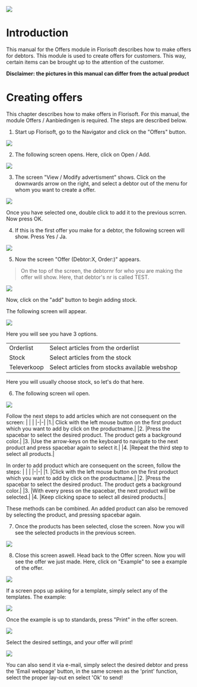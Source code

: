 <img src="../../fslogo.png"/>

# Introduction

This manual for the Offers module in Florisoft describes how to make offers for debtors. This module is used to create offers for customers. This way, certain items can be brought up to the attention of the customer.

**Disclaimer: the pictures in this manual can differ from the actual product**

# Creating offers

This chapter describes how to make offers in Florisoft. For this manual, the module Offers / Aanbiedingen is required. The steps are described below.

1. Start up Florisoft, go to the Navigator and click on the "Offers" button.

<img src=".Manual Offers Florisoft/media/image2.png" />

2. The following screen opens. Here, click on Open / Add.

<img src=".Manual Offers Florisoft/media/image3.png" />

3. The screen "View / Modify advertisment" shows. Click on the downwards arrow on the right, and select a debtor out of the menu for whom you want to create a offer.

<img src=".Manual Offers Florisoft/media/image4.png" />

Once you have selected one, double click to add it to the previous scrren. Now press OK.

4. If this is the first offer you make for a debtor, the following screen will show. Press Yes / Ja.

<img src=".Manual Offers Florisoft/media/image5.png"/>

5. Now the screen "Offer (Debtor:X, Order:)" appears.

>On the top of the screen, the debtornr for who you are making the offer will show. Here, that debtor's nr is called TEST.

<img src=".Manual Offers Florisoft/media/image6.png"/>

Now, click on the "add" button to begin adding stock.

The following screen will appear.

<img src=".Manual Offers Florisoft/media/image7.png"/>

Here you will see you have 3 options.

| | |
|-|-|
|Orderlist|Select articles from the orderlist|
|Stock| Select articles from the stock|
|Televerkoop| Select articles from stocks available webshop|

Here you will usually choose stock, so let's do that here.

6. The following screen wil open.

<img src=".Manual Offers Florisoft/media/image8.png"/>

Follow the next steps to add articles which are not consequent on the screen:
| | |
|-|-|
|1.| Click with the left mouse button on the first product which you want to add by click on the productname.|
|2. |Press the spacebar to select the desired product. The product gets a background color.|
|3. |Use the arrow-keys on the keyboard to navigate to the next product and press spacebar again to select it.|
|4. |Repeat the third step to select all products.|

In order to add product which are consequent on the screen, follow the steps:
| | |
|-|-|
|1. |Click with the left mouse button on the first product which you want to add by click on the productname.|
|2. |Press the spacebar to select the desired product. The product gets a background color.|
|3. |With every press on the spacebar, the next product will be selected.|
|4. |Keep clicking space to select all desired products.|

These methods can be combined. An added product can also be removed by selecting the product, and pressing spacebar again.

7. Once the products has been selected, close the screen. Now you will see the selected products in the previous screen.

<img src=".Manual Offers Florisoft/media/image9.png" />

8. Close this screen aswell. Head back to the Offer screen. Now you will see the offer we just made. Here, click on "Example" to see a example of the offer.

<img src=".Manual Offers Florisoft/media/image10.png" />

If a screen pops up asking for a template, simply select any of the templates.
The example:

<img src=".Manual Offers Florisoft/media/image11.png" />

Once the example is up to standards, press "Print" in the offer screen.

<img src=".Manual Offers Florisoft/media/image12.png" />

Select the desired settings, and your offer will print!

<img src=".Manual Offers Florisoft/media/image13.png" />

You can also send it via e-mail, simply select the desired debtor and press the 'Email webpage' button, in the same screen as the 'print' function, select the proper lay-out en select 'Ok' to send!